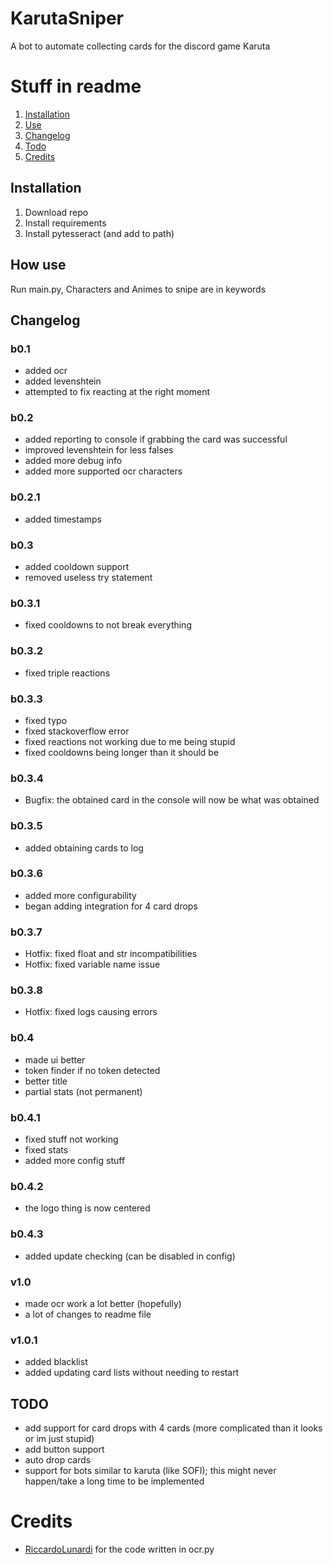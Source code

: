# KarutaSniper
A bot to automate collecting cards for the discord game Karuta


# Stuff in readme

1. [Installation](#installation)
2. [Use](#how-use)
3. [Changelog](#changelog)
4. [Todo](#todo)
5. [Credits](#credits)


## Installation

1. Download repo
2. Install requirements
3. Install pytesseract (and add to path)

## How use

Run main.py, Characters and Animes to snipe are in keywords

## Changelog

### b0.1
- added ocr
- added levenshtein
- attempted to fix reacting at the right moment

### b0.2
- added reporting to console if grabbing the card was successful
- improved levenshtein for less falses
- added more debug info
- added more supported ocr characters

### b0.2.1
- added timestamps

### b0.3
- added cooldown support
- removed useless try statement

### b0.3.1
- fixed cooldowns to not break everything

### b0.3.2
- fixed triple reactions

### b0.3.3
- fixed typo
- fixed stackoverflow error
- fixed reactions not working due to me being stupid
- fixed cooldowns being longer than it should be

### b0.3.4
- Bugfix: the obtained card in the console will now be what was obtained

### b0.3.5
- added obtaining cards to log

### b0.3.6
- added more configurability
- began adding integration for 4 card drops

### b0.3.7
- Hotfix: fixed float and str incompatibilities
- Hotfix: fixed variable name issue

### b0.3.8
- Hotfix: fixed logs causing errors

### b0.4
- made ui better
- token finder if no token detected
- better title
- partial stats (not permanent)

### b0.4.1
- fixed stuff not working
- fixed stats
- added more config stuff

### b0.4.2
- the logo thing is now centered

### b0.4.3
- added update checking (can be disabled in config)

### v1.0
- made ocr work a lot better (hopefully)
- a lot of changes to readme file

### v1.0.1
- added blacklist
- added updating card lists without needing to restart


## TODO

- add support for card drops with 4 cards (more complicated than it looks or im just stupid)
- add button support
- auto drop cards
- support for bots similar to karuta (like SOFI); this might never happen/take a long time to be implemented

# Credits

- [RiccardoLunardi](https://github.com/riccardolunardi/KarutaBotHack) for the code written in ocr.py
